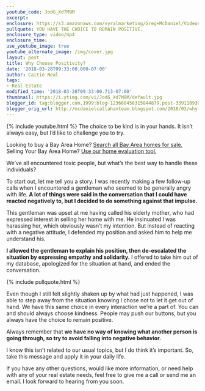 ```yaml
---
youtube_code: JodG_Xd7M9M
excerpt:
enclosure: https://s3.amazonaws.com/vyralmarketing/Greg+McDaniel/Videos/2018/Bay+Area+Real+Estate+Agent-+How+to+Handle+Toxic+People.mp4
pullquote: YOU HAVE THE CHOICE TO REMAIN POSITIVE.
enclosure_type: video/mp4
enclosure_time:
use_youtube_image: true
youtube_alternate_image: /img/cover.jpg
layout: post
title: Why Choose Positivity?
date: '2018-03-28T09:33:00.000-07:00'
author: Caitie Neal
tags:
- Real Estate
modified_time: '2018-03-28T09:33:00.713-07:00'
thumbnail: https://i.ytimg.com/vi/JodG_Xd7M9M/default.jpg
blogger_id: tag:blogger.com,1999:blog-123660456315844879.post-3391109396359272754
blogger_orig_url: http://mcdanielcallahanteam.blogspot.com/2018/03/why-choose-positivity.html
---
```

{% include youtube.html %}
The choice to be kind is in your hands. It isn’t always easy, but I’d like to challenge you to try.

<div class="post-cta">
Looking to buy a Bay Area Home? <a href="http://www.buyandsellalamodanvillehomes.com/" target="_blank">Search all Bay Area homes for sale.</a><br>
Selling Your Bay Area Home? <a href="https://cloudcma.com/api_widget/6757802779fbc05a66bfd8f78d617a92/show?post_url=cloudcma.com&source_url=ua" target="_blank">Use our home evaluation tool.</a>
</div>

We’ve all encountered toxic people, but what’s the best way to handle these individuals?

To start out, let me tell you a story. I was recently making a few follow-up calls when I encountered a gentleman who seemed to be generally angry with life. **A lot of things were said in the conversation that I could have reacted negatively to, but I decided to do something against that impulse.**

This gentleman was upset at me having called his elderly mother, who had expressed interest in selling her home with me. He insinuated I was harassing her, which obviously wasn’t my intention. But instead of reacting with a negative attitude, I defended my position and asked him to help me understand his.

**I allowed the gentleman to explain his position, then de-escalated the situation by expressing empathy and solidarity.** I offered to take him out of my database, apologized for the situation at hand, and ended the conversation.

{% include pullquote.html %}

Even though I still felt slightly shaken up by what had just happened, I was able to step away from the situation knowing I chose not to let it get out of hand. We have this same choice in every interaction we’re a part of. You can and should always choose kindness. People may push our buttons, but you always have the choice to remain positive.

Always remember that **we have no way of knowing what another person is going through, so try to avoid falling into negative behavior.**

I know this isn’t related to our usual topics, but I do think it’s important. So, take this message and apply it in your daily life.

If you have any other questions, would like more information, or need help with any of your real estate needs, feel free to give me a call or send me an email. I look forward to hearing from you soon.
